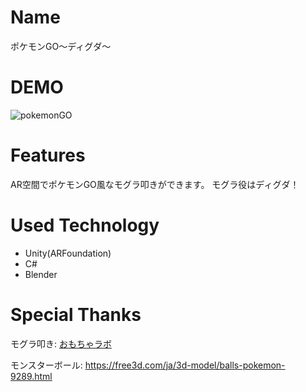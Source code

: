 # Name

ポケモンGO〜ディグダ〜

# DEMO
![pokemonGO](https://user-images.githubusercontent.com/72675978/154691268-57d1393b-4af9-432c-8e44-e2a1aba372c7.gif)

 # Features

AR空間でポケモンGO風なモグラ叩きができます。
モグラ役はディグダ！

# Used Technology
- Unity(ARFoundation)
- C#
- Blender

# Special Thanks

モグラ叩き: [おもちゃラボ](https://nn-hokuson.hatenablog.com/entry/2018/10/25/203446)

モンスターボール: https://free3d.com/ja/3d-model/balls-pokemon-9289.html